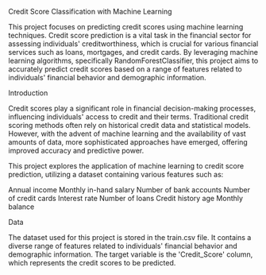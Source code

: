 Credit Score Classification with Machine Learning

This project focuses on predicting credit scores using machine learning techniques. Credit score prediction is a vital task in the financial sector for assessing individuals' creditworthiness, which is crucial for various financial services such as loans, mortgages, and credit cards. By leveraging machine learning algorithms, specifically RandomForestClassifier, this project aims to accurately predict credit scores based on a range of features related to individuals' financial behavior and demographic information.

Introduction

Credit scores play a significant role in financial decision-making processes, influencing individuals' access to credit and their terms. Traditional credit scoring methods often rely on historical credit data and statistical models. However, with the advent of machine learning and the availability of vast amounts of data, more sophisticated approaches have emerged, offering improved accuracy and predictive power.

This project explores the application of machine learning to credit score prediction, utilizing a dataset containing various features such as:

Annual income
Monthly in-hand salary
Number of bank accounts
Number of credit cards
Interest rate
Number of loans
Credit history age
Monthly balance

Data

The dataset used for this project is stored in the train.csv file. It contains a diverse range of features related to individuals' financial behavior and demographic information. The target variable is the 'Credit_Score' column, which represents the credit scores to be predicted.
